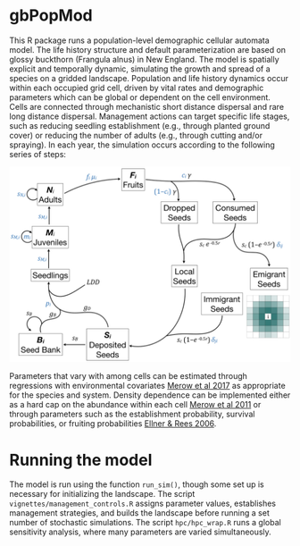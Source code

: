 # gbPopMod  

This R package runs a population-level demographic cellular automata model. The life history structure and default parameterization are based on glossy buckthorn (Frangula alnus) in New England. The model is spatially explicit and temporally dynamic, simulating the growth and spread of a species on a gridded landscape. Population and life history dynamics occur within each occupied grid cell, driven by vital rates and demographic parameters which can be global or dependent on the cell environment. Cells are connected through mechanistic short distance dispersal and rare long distance dispersal. Management actions can target specific life stages, such as reducing seedling establishment (e.g., through planted ground cover) or reducing the number of adults (e.g., through cutting and/or spraying).  In each year, the simulation occurs according to the following series of steps:  

![Simulation structure](sensitivity/model_outline.jpeg)

Parameters that vary with among cells can be estimated through regressions with environmental covariates [Merow et al 2017](https://doi.org/10.1073/pnas.1609633114) as appropriate for the species and system. Density dependence can be implemented either as a hard cap on the abundance within each cell [Merow et al 2011](https://doi.org/10.1086/660295) or through parameters such as the establishment probability, survival probabilities, or fruiting probabilities [Ellner & Rees 2006](https://doi.org/10.1086/499438).

# Running the model  
The model is run using the function `run_sim()`, though some set up is necessary for initializing the landscape. The script `vignettes/management_controls.R` assigns parameter values, establishes management strategies, and builds the landscape before running a set number of stochastic simulations. The script `hpc/hpc_wrap.R` runs a global sensitivity analysis, where many parameters are varied simultaneously. 
